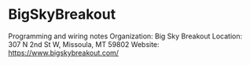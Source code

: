 # BigSkyBreakout
Programming and wiring notes
Organization: Big Sky Breakout
Location: 307 N 2nd St W, Missoula, MT 59802
Website: https://www.bigskybreakout.com/
